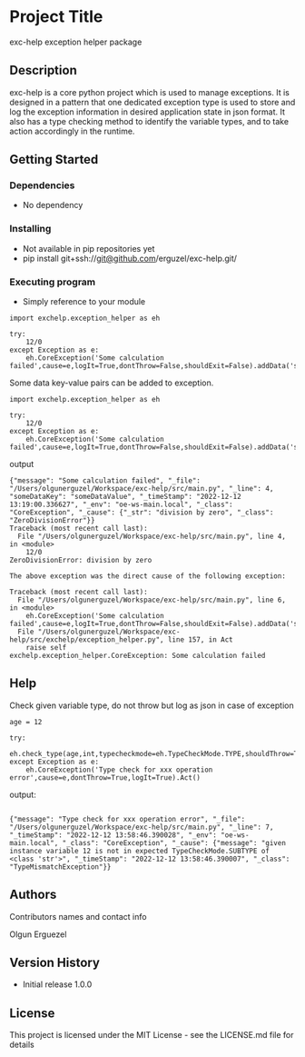 # Project Title

exc-help exception helper package

## Description

exc-help is a core python project which is used to manage exceptions. It is designed in a pattern that one dedicated exception type is used to store and log the exception information in desired application state in json format. It also has a type checking method to identify the variable types, and to take action accordingly in the runtime.

## Getting Started

### Dependencies

* No dependency

### Installing

* Not available in pip repositories yet
* pip install git+ssh://git@github.com/erguzel/exc-help.git/

### Executing program

* Simply reference to your module

```
import exchelp.exception_helper as eh

try:
    12/0
except Exception as e:
    eh.CoreException('Some calculation failed',cause=e,logIt=True,dontThrow=False,shouldExit=False).addData('someDataKey','someDataValue').Act()

```

Some data key-value pairs can be added to exception.

```
import exchelp.exception_helper as eh

try:
    12/0
except Exception as e:
    eh.CoreException('Some calculation failed',cause=e,logIt=True,dontThrow=False,shouldExit=False).addData('someDataKey','someDataValue').Act()
```

output

```
{"message": "Some calculation failed", "_file": "/Users/olgunerguzel/Workspace/exc-help/src/main.py", "_line": 4, "someDataKey": "someDataValue", "_timeStamp": "2022-12-12 13:19:00.336627", "_env": "oe-ws-main.local", "_class": "CoreException", "_cause": {"_str": "division by zero", "_class": "ZeroDivisionError"}}
Traceback (most recent call last):
  File "/Users/olgunerguzel/Workspace/exc-help/src/main.py", line 4, in <module>
    12/0
ZeroDivisionError: division by zero

The above exception was the direct cause of the following exception:

Traceback (most recent call last):
  File "/Users/olgunerguzel/Workspace/exc-help/src/main.py", line 6, in <module>
    eh.CoreException('Some calculation failed',cause=e,logIt=True,dontThrow=False,shouldExit=False).addData('someDataKey','someDataValue').Act()
  File "/Users/olgunerguzel/Workspace/exc-help/src/exchelp/exception_helper.py", line 157, in Act
    raise self
exchelp.exception_helper.CoreException: Some calculation failed

```

## Help

Check given variable type, do not throw but log as json in case of exception

```
age = 12

try:
    eh.check_type(age,int,typecheckmode=eh.TypeCheckMode.TYPE,shouldThrow=True)
except Exception as e:
    eh.CoreException('Type check for xxx operation error',cause=e,dontThrow=True,logIt=True).Act()

```

output:

```

{"message": "Type check for xxx operation error", "_file": "/Users/olgunerguzel/Workspace/exc-help/src/main.py", "_line": 7, "_timeStamp": "2022-12-12 13:58:46.390028", "_env": "oe-ws-main.local", "_class": "CoreException", "_cause": {"message": "given instance variable 12 is not in expected TypeCheckMode.SUBTYPE of <class 'str'>", "_timeStamp": "2022-12-12 13:58:46.390007", "_class": "TypeMismatchException"}}

```

## Authors

Contributors names and contact info

 Olgun Erguezel

## Version History

* Initial release 1.0.0

## License

This project is licensed under the MIT License - see the LICENSE.md file for details

